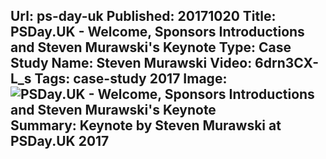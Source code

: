 Url: ps-day-uk
Published: 20171020
Title: PSDay.UK - Welcome, Sponsors Introductions and Steven Murawski's Keynote
Type: Case Study
Name: Steven Murawski
Video: 6drn3CX-L_s
Tags: case-study 2017
Image: <img src="/content/images/videos/ps-day-uk.jpg" alt="PSDay.UK - Welcome, Sponsors Introductions and Steven Murawski's Keynote" title="PSDay.UK - Welcome, Sponsors Introductions and Steven Murawski's Keynote" />
Summary: Keynote by Steven Murawski at PSDay.UK 2017
---